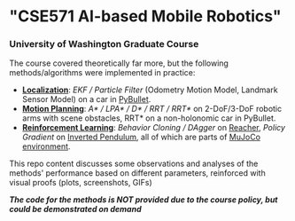 # "CSE571 AI-based Mobile Robotics"
### University of Washington Graduate Course
The course covered theoretically far more, but the following methods/algorithms were implemented in practice: 
- [**Localization**](StateEstimation): _EKF / Particle Filter_ (Odometry Motion Model, Landmark Sensor Model) on a car in [PyBullet](https://pybullet.org/wordpress/). 
- [**Motion Planning**](MotionPlanning): _A* / LPA* / D* / RRT / RRT*_ on 2-DoF/3-DoF robotic arms with scene obstacles, RRT* on a non-holonomic car in PyBullet. 
- [**Reinforcement Learning**](ReinforcementLearning): _Behavior Cloning / DAgger_ on [Reacher](https://www.gymlibrary.dev/environments/mujoco/reacher/), _Policy Gradient_ on [Inverted Pendulum](https://www.gymlibrary.dev/environments/mujoco/inverted_pendulum/), all of which are parts of [MuJoCo environment](https://www.gymlibrary.dev/environments/mujoco/inverted_pendulum/).

This repo content discusses some observations and analyses of the methods' performance based on different parameters, reinforced with visual proofs (plots, screenshots, GIFs)

***The code for the methods is NOT provided due to the course policy, but could be demonstrated on demand***
